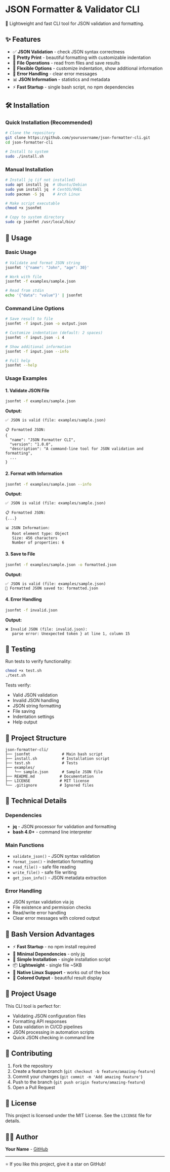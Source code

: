 # JSON Formatter & Validator CLI

🚀 Lightweight and fast CLI tool for JSON validation and formatting.

## ✨ Features

- ✅ **JSON Validation** - check JSON syntax correctness
- 🎨 **Pretty Print** - beautiful formatting with customizable indentation
- 📁 **File Operations** - read from files and save results
- 🔧 **Flexible Options** - customize indentation, show additional information
- 🎯 **Error Handling** - clear error messages
- 📊 **JSON Information** - statistics and metadata
- ⚡ **Fast Startup** - single bash script, no npm dependencies

## 🛠️ Installation

### Quick Installation (Recommended)

```bash
# Clone the repository
git clone https://github.com/yourusername/json-formatter-cli.git
cd json-formatter-cli

# Install to system
sudo ./install.sh
```

### Manual Installation

```bash
# Install jq (if not installed)
sudo apt install jq  # Ubuntu/Debian
sudo yum install jq  # CentOS/RHEL
sudo pacman -S jq    # Arch Linux

# Make script executable
chmod +x jsonfmt

# Copy to system directory
sudo cp jsonfmt /usr/local/bin/
```

## 🚀 Usage

### Basic Usage

```bash
# Validate and format JSON string
jsonfmt '{"name": "John", "age": 30}'

# Work with file
jsonfmt -f examples/sample.json

# Read from stdin
echo '{"data": "value"}' | jsonfmt
```

### Command Line Options

```bash
# Save result to file
jsonfmt -f input.json -o output.json

# Customize indentation (default: 2 spaces)
jsonfmt -f input.json -i 4

# Show additional information
jsonfmt -f input.json --info

# Full help
jsonfmt --help
```

### Usage Examples

#### 1. Validate JSON File
```bash
jsonfmt -f examples/sample.json
```

**Output:**
```
✅ JSON is valid (file: examples/sample.json)

📋 Formatted JSON:
{
  "name": "JSON Formatter CLI",
  "version": "1.0.0",
  "description": "A command-line tool for JSON validation and formatting",
  ...
}
```

#### 2. Format with Information
```bash
jsonfmt -f examples/sample.json --info
```

**Output:**
```
✅ JSON is valid (file: examples/sample.json)

📋 Formatted JSON:
{...}

📊 JSON Information:
   Root element type: Object
   Size: 456 characters
   Number of properties: 6
```

#### 3. Save to File
```bash
jsonfmt -f examples/sample.json -o formatted.json
```

**Output:**
```
✅ JSON is valid (file: examples/sample.json)
📝 Formatted JSON saved to: formatted.json
```

#### 4. Error Handling
```bash
jsonfmt -f invalid.json
```

**Output:**
```
❌ Invalid JSON (file: invalid.json):
   parse error: Unexpected token } at line 1, column 15
```

## 🧪 Testing

Run tests to verify functionality:

```bash
chmod +x test.sh
./test.sh
```

Tests verify:
- Valid JSON validation
- Invalid JSON handling
- JSON string formatting
- File saving
- Indentation settings
- Help output

## 📁 Project Structure

```
json-formatter-cli/
├── jsonfmt              # Main bash script
├── install.sh           # Installation script
├── test.sh              # Tests
├── examples/
│   └── sample.json      # Sample JSON file
├── README.md           # Documentation
├── LICENSE             # MIT license
└── .gitignore          # Ignored files
```

## 🔧 Technical Details

### Dependencies
- **jq** - JSON processor for validation and formatting
- **bash 4.0+** - command line interpreter

### Main Functions
- `validate_json()` - JSON syntax validation
- `format_json()` - indentation formatting
- `read_file()` - safe file reading
- `write_file()` - safe file writing
- `get_json_info()` - JSON metadata extraction

### Error Handling
- JSON syntax validation via jq
- File existence and permission checks
- Read/write error handling
- Clear error messages with colored output

## 🎯 Bash Version Advantages

- ⚡ **Fast Startup** - no npm install required
- 🎯 **Minimal Dependencies** - only jq
- 🔧 **Simple Installation** - single installation script
- 📦 **Lightweight** - single file ~5KB
- 🐧 **Native Linux Support** - works out of the box
- 🎨 **Colored Output** - beautiful result display

## 🎯 Project Usage

This CLI tool is perfect for:
- Validating JSON configuration files
- Formatting API responses
- Data validation in CI/CD pipelines
- JSON processing in automation scripts
- Quick JSON checking in command line

## 🤝 Contributing

1. Fork the repository
2. Create a feature branch (`git checkout -b feature/amazing-feature`)
3. Commit your changes (`git commit -m 'Add amazing feature'`)
4. Push to the branch (`git push origin feature/amazing-feature`)
5. Open a Pull Request

## 📄 License

This project is licensed under the MIT License. See the `LICENSE` file for details.

## 👨‍💻 Author

**Your Name** - [GitHub](https://github.com/yourusername)

---

⭐ If you like this project, give it a star on GitHub! 